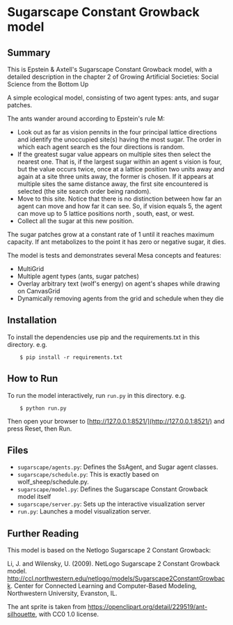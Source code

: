 # Sugarscape Constant Growback model

## Summary

This is Epstein & Axtell's Sugarscape Constant Growback model, with a detailed
description in the chapter 2 of Growing Artificial Societies: Social Science from the Bottom Up

A simple ecological model, consisting of two agent types: ants, and sugar
patches.

The ants wander around according to Epstein's rule M:
- Look out as far as vision pennits in the four principal lattice directions and identify the unoccupied site(s) having the most sugar. The order in which each agent search es the four directions is random.
- If the greatest sugar value appears on multiple sites then select the nearest one. That is, if the largest sugar within an agent s vision is four, but the value occurs twice, once at a lattice position two units away and again at a site three units away, the former is chosen. If it appears at multiple sites the same distance away, the first site encountered is selected (the site search order being random).
- Move to this site. Notice that there is no distinction between how far an agent can move and how far it can see. So, if vision equals 5, the agent can move up to 5 lattice positions north , south, east, or west.
- Collect all the sugar at this new position.

The sugar patches grow at a constant rate of 1 until it reaches maximum capacity. If ant metabolizes to the point it has zero or negative sugar, it dies.


The model is tests and demonstrates several Mesa concepts and features:
 - MultiGrid
 - Multiple agent types (ants, sugar patches)
 - Overlay arbitrary text (wolf's energy) on agent's shapes while drawing on CanvasGrid
 - Dynamically removing agents from the grid and schedule when they die

## Installation

To install the dependencies use pip and the requirements.txt in this directory. e.g.

```
    $ pip install -r requirements.txt
```

## How to Run

To run the model interactively, run ``run.py`` in this directory. e.g.

```
    $ python run.py
```

Then open your browser to [http://127.0.0.1:8521/](http://127.0.0.1:8521/) and press Reset, then Run.

## Files

* ``sugarscape/agents.py``: Defines the SsAgent, and Sugar agent classes.
* ``sugarscape/schedule.py``: This is exactly based on wolf_sheep/schedule.py.
* ``sugarscape/model.py``: Defines the Sugarscape Constant Growback model itself
* ``sugarscape/server.py``: Sets up the interactive visualization server
* ``run.py``: Launches a model visualization server.

## Further Reading

This model is based on the Netlogo Sugarscape 2 Constant Growback:

Li, J. and Wilensky, U. (2009). NetLogo Sugarscape 2 Constant Growback model.
http://ccl.northwestern.edu/netlogo/models/Sugarscape2ConstantGrowback.
Center for Connected Learning and Computer-Based Modeling,
Northwestern University, Evanston, IL.

The ant sprite is taken from https://openclipart.org/detail/229519/ant-silhouette, with CC0 1.0 license.
